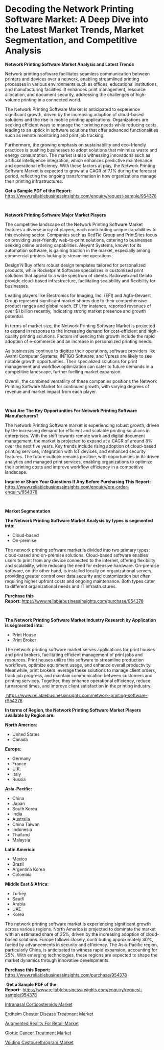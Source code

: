<p><h1>Decoding the Network Printing Software Market: A Deep Dive into the Latest Market Trends, Market Segmentation, and Competitive Analysis</h1></p><p><strong>Network Printing Software Market Analysis and Latest Trends</strong></p>
<p><p>Network printing software facilitates seamless communication between printers and devices over a network, enabling streamlined printing processes in various environments such as offices, educational institutions, and manufacturing facilities. It enhances print management, resource allocation, and document security, addressing the challenges of high-volume printing in a connected world.</p><p>The Network Printing Software Market is anticipated to experience significant growth, driven by the increasing adoption of cloud-based solutions and the rise in mobile printing applications. Organizations are seeking efficient ways to manage their printing needs while reducing costs, leading to an uptick in software solutions that offer advanced functionalities such as remote monitoring and print job tracking.</p><p>Furthermore, the growing emphasis on sustainability and eco-friendly practices is pushing businesses to adopt solutions that minimize waste and energy consumption. The market is also witnessing innovations such as artificial intelligence integration, which enhances predictive maintenance and operational efficiency. With these factors at play, the Network Printing Software Market is expected to grow at a CAGR of 7.1% during the forecast period, reflecting the ongoing transformation in how organizations manage their printing infrastructures.</p></p>
<p><strong>Get a Sample PDF of the Report:&nbsp;</strong> <a href="https://www.reliablebusinessinsights.com/enquiry/request-sample/954378?utm_campaign=60&utm_medium=2&utm_source=Github&utm_content=ia&utm_term=07032025&utm_id=network-printing-software">https://www.reliablebusinessinsights.com/enquiry/request-sample/954378</a></p>
<p>&nbsp;</p>
<p><strong>Network Printing Software Major Market Players</strong></p>
<p><p>The competitive landscape of the Network Printing Software Market features a diverse array of players, each contributing unique capabilities to this evolving sector. Companies such as RedTie Group and PrintSites focus on providing user-friendly web-to-print solutions, catering to businesses seeking online ordering capabilities. Aleyant Systems, known for its automation software, is gaining traction in the market, especially among commercial printers looking to streamline operations.</p><p>Design’N’Buy offers robust design templates tailored for personalized products, while Rocketprint Software specializes in customized print solutions that appeal to a wide spectrum of clients. Radixweb and Gelato provide cloud-based infrastructure, facilitating scalability and flexibility for businesses.</p><p>Leading players like Electronics for Imaging, Inc. (EFI) and Agfa-Gevaert Group represent significant market shares due to their comprehensive product ranges and global reach. EFI, for instance, reported revenues of over $1 billion recently, indicating strong market presence and growth potential.</p><p>In terms of market size, the Network Printing Software Market is projected to expand in response to the increasing demand for cost-efficient and high-quality printing solutions. Factors influencing this growth include the rapid adoption of e-commerce and an increase in personalized printing needs.</p><p>As businesses continue to digitize their operations, software providers like Avanti Computer Systems, INFIGO Software, and Vpress are likely to see notable growth opportunities. Their specialized solutions for print management and workflow optimization can cater to future demands in a competitive landscape, further fuelling market expansion.</p><p>Overall, the combined versatility of these companies positions the Network Printing Software Market for continued growth, with varying degrees of revenue and market impact from each player.</p></p>
<p>&nbsp;</p>
<p><strong>What Are The Key Opportunities For Network Printing Software Manufacturers?</strong></p>
<p><p>The Network Printing Software market is experiencing robust growth, driven by the increasing demand for efficient and scalable printing solutions in enterprises. With the shift towards remote work and digital document management, the market is projected to expand at a CAGR of around 8% over the next five years. Key trends include rising adoption of cloud-based printing services, integration with IoT devices, and enhanced security features. The future outlook remains positive, with opportunities in AI-driven analytics and managed print services, enabling organizations to optimize their printing costs and improve workflow efficiency in a competitive landscape.</p></p>
<p><strong>Inquire or Share Your Questions If Any Before Purchasing This Report:</strong> <a href="https://www.reliablebusinessinsights.com/enquiry/pre-order-enquiry/954378?utm_campaign=60&utm_medium=2&utm_source=Github&utm_content=ia&utm_term=07032025&utm_id=network-printing-software">https://www.reliablebusinessinsights.com/enquiry/pre-order-enquiry/954378</a></p>
<p>&nbsp;</p>
<p><strong>Market Segmentation</strong></p>
<p><strong>The Network Printing Software Market Analysis by types is segmented into:</strong></p>
<p><ul><li>Cloud-based</li><li>On-premise</li></ul></p>
<p><p>The network printing software market is divided into two primary types: cloud-based and on-premise solutions. Cloud-based software enables users to print from any device connected to the internet, offering flexibility and scalability, while reducing the need for extensive hardware. On-premise software, on the other hand, is installed locally on organizational servers, providing greater control over data security and customization but often requiring higher upfront costs and ongoing maintenance. Both types cater to different organizational needs and IT infrastructures.</p></p>
<p><strong>Purchase this Report:&nbsp;</strong><a href="https://www.reliablebusinessinsights.com/purchase/954378?utm_campaign=60&utm_medium=2&utm_source=Github&utm_content=ia&utm_term=07032025&utm_id=network-printing-software">https://www.reliablebusinessinsights.com/purchase/954378</a></p>
<p>&nbsp;</p>
<p><strong>The Network Printing Software Market Industry Research by Application is segmented into:</strong></p>
<p><ul><li>Print House</li><li>Print Broker</li></ul></p>
<p><p>The network printing software market serves applications for print houses and print brokers, facilitating efficient management of print jobs and resources. Print houses utilize this software to streamline production workflows, optimize equipment usage, and enhance overall productivity. Meanwhile, print brokers leverage these solutions to manage client orders, track job progress, and maintain communication between customers and printing services. Together, they enhance operational efficiency, reduce turnaround times, and improve client satisfaction in the printing industry.</p></p>
<p><a href="https://www.reliablebusinessinsights.com/network-printing-software-r954378?utm_campaign=60&utm_medium=2&utm_source=Github&utm_content=ia&utm_term=07032025&utm_id=network-printing-software">&nbsp;https://www.reliablebusinessinsights.com/network-printing-software-r954378</a></p>
<p><strong>In terms of Region, the Network Printing Software Market Players available by Region are:</strong></p>
<p>
    <p> <strong> North America: </strong>
        <ul>
            <li>United States</li>
            <li>Canada</li>
        </ul>
        </p> 
    <p> <strong> Europe: </strong>
        <ul>
            <li>Germany</li>
            <li>France</li>
            <li>U.K.</li>
            <li>Italy</li>
            <li>Russia</li>
        </ul>
        </p> 
    <p> <strong> Asia-Pacific: </strong>
        <ul>
            <li>China</li>
            <li>Japan</li>
            <li>South Korea</li>
            <li>India</li>
            <li>Australia</li>
            <li>China Taiwan</li>
            <li>Indonesia</li>
            <li>Thailand</li>
            <li>Malaysia</li>
        </ul>
        </p> 
    <p> <strong> Latin America: </strong>
        <ul>
            <li>Mexico</li>
            <li>Brazil</li>
            <li>Argentina Korea</li>
            <li>Colombia</li>
        </ul>
        </p> 
    <p> <strong> Middle East & Africa: </strong>
        <ul>
            <li>Turkey</li>
            <li>Saudi</li>
            <li>Arabia</li>
            <li>UAE</li>
            <li>Korea</li>
        </ul>
    </p>
    </p>
<p><p>The network printing software market is experiencing significant growth across various regions. North America is projected to dominate the market with an estimated share of 35%, driven by the increasing adoption of cloud-based solutions. Europe follows closely, contributing approximately 30%, fueled by advancements in security and efficiency. The Asia-Pacific region, particularly China, is anticipated to witness rapid expansion, accounting for 25%. With emerging technologies, these regions are expected to shape the market dynamics through innovative developments.</p></p>
<p><strong>Purchase this Report: </strong><a href="https://www.reliablebusinessinsights.com/purchase/954378?utm_campaign=60&utm_medium=2&utm_source=Github&utm_content=ia&utm_term=07032025&utm_id=network-printing-software">https://www.reliablebusinessinsights.com/purchase/954378</a></p>
<p>&nbsp;<strong>Get a Sample PDF of the Report:&nbsp;&nbsp;</strong><a href="https://www.reliablebusinessinsights.com/enquiry/request-sample/954378?utm_campaign=60&utm_medium=2&utm_source=Github&utm_content=ia&utm_term=07032025&utm_id=network-printing-software">https://www.reliablebusinessinsights.com/enquiry/request-sample/954378</a></p>
<p><strong></strong></p>
<p><p><a href="https://github.com/ozolsgasko02/Market-Research-Report-List-1/blob/main/intranasal-corticosteroids-market.md?utm_campaign=60&utm_medium=2&utm_source=Github&utm_content=ia&utm_term=07032025&utm_id=network-printing-software">Intranasal Corticosteroids Market</a></p><p><a href="https://github.com/supashcriana/Market-Research-Report-List-1/blob/main/erdheim-chester-disease-treatment-market.md?utm_campaign=60&utm_medium=2&utm_source=Github&utm_content=ia&utm_term=07032025&utm_id=network-printing-software">Erdheim Chester Disease Treatment Market</a></p><p><a href="https://github.com/gasiorgary79/Market-Research-Report-List-1/blob/main/augmented-reality-for-retail-market.md?utm_campaign=60&utm_medium=2&utm_source=Github&utm_content=ia&utm_term=07032025&utm_id=network-printing-software">Augmented Reality For Retail Market</a></p><p><a href="https://github.com/joubehobock75/Market-Research-Report-List-1/blob/main/glottic-cancer-treatment-market.md?utm_campaign=60&utm_medium=2&utm_source=Github&utm_content=ia&utm_term=07032025&utm_id=network-printing-software">Glottic Cancer Treatment Market</a></p><p><a href="https://github.com/vigatoimrene04/Market-Research-Report-List-1/blob/main/voiding-cystourethrogram-market.md?utm_campaign=60&utm_medium=2&utm_source=Github&utm_content=ia&utm_term=07032025&utm_id=network-printing-software">Voiding Cystourethrogram Market</a></p></p>